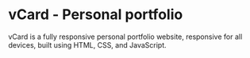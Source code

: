 # vCard - Personal portfolio


vCard is a fully responsive personal portfolio website, responsive for all devices, built using HTML, CSS, and JavaScript.
